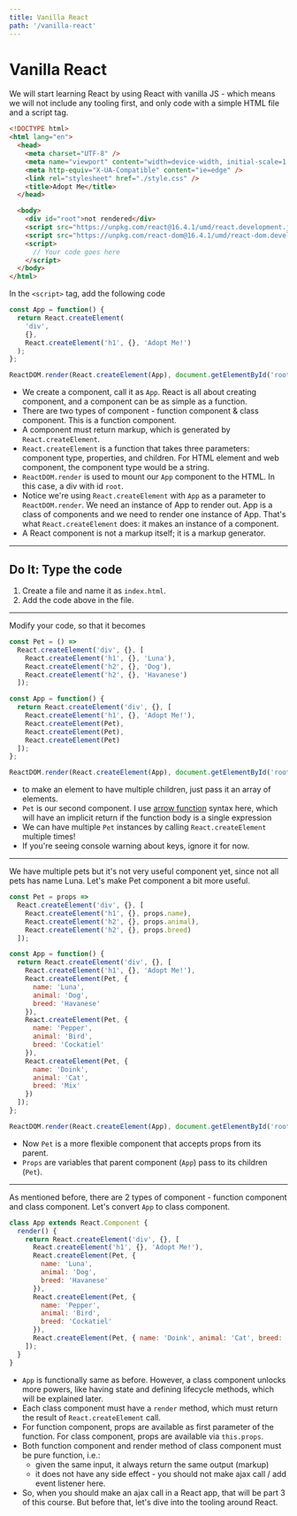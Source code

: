 ```yaml
---
title: Vanilla React
path: '/vanilla-react'
---
```


# Vanilla React

We will start learning React by using React with vanilla JS - which means we will not include any tooling first, and only code with a simple HTML file and a script tag.

```html
<!DOCTYPE html>
<html lang="en">
  <head>
    <meta charset="UTF-8" />
    <meta name="viewport" content="width=device-width, initial-scale=1.0" />
    <meta http-equiv="X-UA-Compatible" content="ie=edge" />
    <link rel="stylesheet" href="./style.css" />
    <title>Adopt Me</title>
  </head>

  <body>
    <div id="root">not rendered</div>
    <script src="https://unpkg.com/react@16.4.1/umd/react.development.js"></script>
    <script src="https://unpkg.com/react-dom@16.4.1/umd/react-dom.development.js"></script>
    <script>
      // Your code goes here
    </script>
  </body>
</html>
```

In the `<script>` tag, add the following code

```js
const App = function() {
  return React.createElement(
    'div',
    {},
    React.createElement('h1', {}, 'Adopt Me!')
  );
};

ReactDOM.render(React.createElement(App), document.getElementById('root'));
```

- We create a component, call it as `App`. React is all about creating component, and a component can be as simple as a function.
- There are two types of component - function component & class component. This is a function component.
- A component must return markup, which is generated by `React.createElement`.
- `React.createElement` is a function that takes three parameters: component type, properties, and children. For HTML element and web component, the component type would be a string.
- `ReactDOM.render` is used to mount our `App` component to the HTML. In this case, a div with id `root`.
- Notice we're using `React.createElement` with `App` as a parameter to `ReactDOM.render`. We need an instance of App to render out. App is a class of components and we need to render one instance of App. That's what `React.createElement` does: it makes an instance of a component.
- A React component is not a markup itself; it is a markup generator.

<hr >

## Do It: Type the code

1. Create a file and name it as `index.html`.
1. Add the code above in the file.

<hr >

Modify your code, so that it becomes

```js
const Pet = () =>
  React.createElement('div', {}, [
    React.createElement('h1', {}, 'Luna'),
    React.createElement('h2', {}, 'Dog'),
    React.createElement('h2', {}, 'Havanese')
  ]);

const App = function() {
  return React.createElement('div', {}, [
    React.createElement('h1', {}, 'Adopt Me!'),
    React.createElement(Pet),
    React.createElement(Pet),
    React.createElement(Pet)
  ]);
};

ReactDOM.render(React.createElement(App), document.getElementById('root'));
```

- to make an element to have multiple children, just pass it an array of elements.
- `Pet` is our second component. I use [arrow function][arrow-function] syntax here, which will have an implicit return if the function body is a single expression
- We can have multiple `Pet` instances by calling `React.createElement` multiple times!
- If you're seeing console warning about keys, ignore it for now.

<hr >

We have multiple pets but it's not very useful component yet, since not all pets has name Luna. Let's make Pet component a bit more useful.

```js
const Pet = props =>
  React.createElement('div', {}, [
    React.createElement('h1', {}, props.name),
    React.createElement('h2', {}, props.animal),
    React.createElement('h2', {}, props.breed)
  ]);

const App = function() {
  return React.createElement('div', {}, [
    React.createElement('h1', {}, 'Adopt Me!'),
    React.createElement(Pet, {
      name: 'Luna',
      animal: 'Dog',
      breed: 'Havanese'
    }),
    React.createElement(Pet, {
      name: 'Pepper',
      animal: 'Bird',
      breed: 'Cockatiel'
    }),
    React.createElement(Pet, {
      name: 'Doink',
      animal: 'Cat',
      breed: 'Mix'
    })
  ]);
};

ReactDOM.render(React.createElement(App), document.getElementById('root'));
```

- Now `Pet` is a more flexible component that accepts props from its parent.
- `Props` are variables that parent component (`App`) pass to its children (`Pet`).

<hr >

As mentioned before, there are 2 types of component - function component and class component. Let's convert `App` to class component.

```js
class App extends React.Component {
  render() {
    return React.createElement('div', {}, [
      React.createElement('h1', {}, 'Adopt Me!'),
      React.createElement(Pet, {
        name: 'Luna',
        animal: 'Dog',
        breed: 'Havanese'
      }),
      React.createElement(Pet, {
        name: 'Pepper',
        animal: 'Bird',
        breed: 'Cockatiel'
      }),
      React.createElement(Pet, { name: 'Doink', animal: 'Cat', breed: 'Mix' })
    ]);
  }
}
```

- `App` is functionally same as before. However, a class component unlocks more powers, like having state and defining lifecycle methods, which will be explained later.
- Each class component must have a `render` method, which must return the result of `React.createElement` call.
- For function component, props are available as first parameter of the function. For class component, props are available via `this.props`.
- Both function component and render method of class component must be pure function, i.e.:
  - given the same input, it always return the same output (markup)
  - it does not have any side effect - you should not make ajax call / add event listener here.
- So, when you should make an ajax call in a React app, that will be part 3 of this course. But before that, let's dive into the tooling around React.

[arrow-function]: https://developer.mozilla.org/en-US/docs/Web/JavaScript/Reference/Functions/Arrow_functions
